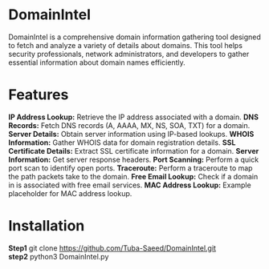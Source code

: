 # DomainIntel
  DomainIntel is a comprehensive domain information gathering tool designed to fetch and analyze a variety of details about domains. This tool helps security professionals, network administrators, and developers to gather essential information about domain names efficiently.
  
  # Features
  **IP Address Lookup:**
  Retrieve the IP address associated with a domain.
  **DNS Records:**
  Fetch DNS records (A, AAAA, MX, NS, SOA, TXT) for a domain. 
  **Server Details:**
  Obtain server information using IP-based lookups. 
  **WHOIS Information:**
  Gather WHOIS data for domain registration details. 
  **SSL Certificate Details:**
  Extract SSL certificate information for a domain. 
  **Server Information:**
  Get server response headers.
  **Port Scanning:**
  Perform a quick port scan to identify open ports. 
  **Traceroute:**
  Perform a traceroute to map the path packets take to the domain. 
  **Free Email Lookup:**
  Check if a domain in is associated with free email services.
  **MAC Address Lookup:**
  Example placeholder for MAC address lookup.

  # Installation
  **Step1**
  git clone https://github.com/Tuba-Saeed/DomainIntel.git                        
**step2**
python3 DomainIntel.py

  
  
  
